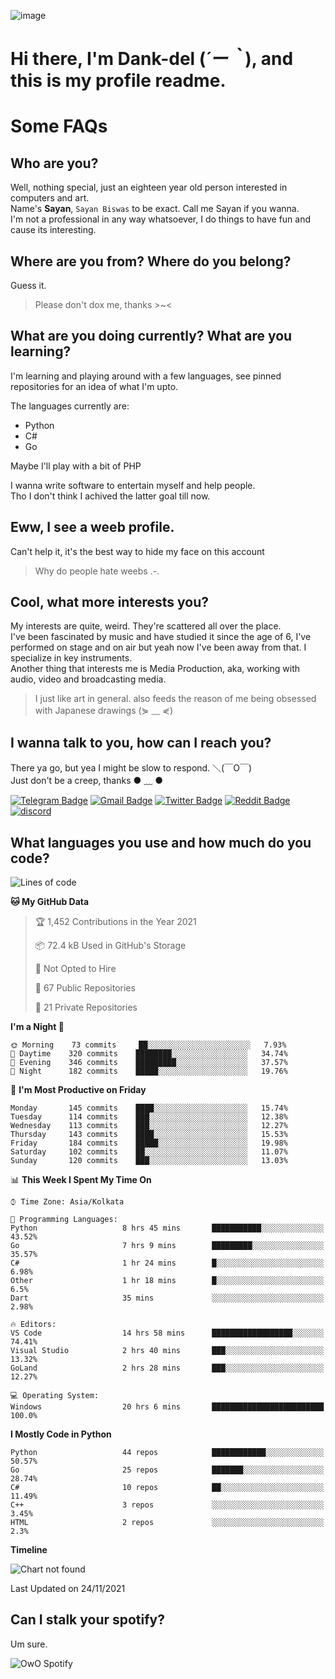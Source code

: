 ![image](https://user-images.githubusercontent.com/63096193/125182844-29f20800-e22f-11eb-8dc9-b0f2d29647bb.png)

# **Hi there, I'm Dank-del (*´ー｀*), and this is my profile readme.**
<!--  [![Profile views](https://gpvc.arturio.dev/dank-del)](https://github.com/dank-del) -->
# Some FAQs

## **Who are you?**

Well, nothing special, just an eighteen year old person interested in computers and art. \
Name's **Sayan**, `Sayan Biswas` to be exact. Call me Sayan if you wanna. \
I'm not a professional in any way whatsoever, I do things to have fun and cause its interesting.

## **Where are you from? Where do you belong?**

Guess it.
> Please don't dox me, thanks >~<

## **What are you doing currently? What are you learning?**

I'm learning and playing around with a few languages, see pinned repositories for an idea of what I'm upto.

The languages currently are:

- Python
- C#
- Go

Maybe I'll play with a bit of PHP

I wanna write software to entertain myself and help people. \
Tho I don't think I achived the latter goal till now.

## **Eww, I see a weeb profile.**

Can't help it, it's the best way to hide my face on this account
> Why do people hate weebs .-.

## **Cool, what more interests you?**

My interests are quite, weird. They're scattered all over the place. \
I've been fascinated by music and have studied it since the age of 6, I've performed on stage and on air but yeah now I've been away from that. I specialize in key instruments. \
Another thing that interests me is Media Production, aka, working with audio, video and broadcasting media.

> I just like art in general. also feeds the reason of me being obsessed with Japanese drawings (⋟ ﹏ ⋞)

## **I wanna talk to you, how can I reach you?**

There ya go, but yea I might be slow to respond. ＼(￣O￣) \
Just don't be a creep, thanks ● ﹏ ●

[![Telegram Badge](https://img.shields.io/badge/-dank_as_fuck-1ca0f1?style=flat-square&logo=telegram&logoColor=white&link=https://t.me/dank_as_fuck)](https://t.me/dank_as_fuck)
[![Gmail Badge](https://img.shields.io/badge/-chizuru@kanojo.tk-c14438?style=flat-square&logo=Gmail&logoColor=white&link=mailto:chizuru@kanojo.tk)](mailto:chizuru@kanojo.tk)
[![Twitter Badge](https://img.shields.io/twitter/follow/TheDankDel?style=social)](https://twitter.com/TheDankDel)
[![Reddit Badge](https://img.shields.io/reddit/user-karma/combined/dank_as_fuck_?style=social)](https://www.reddit.com/user/dank_as_fuck_/)
[![discord](https://discord-md-badge.vercel.app/api/shield/506536929152466945?style=social)](https://discordapp.com/users/506536929152466945)

## **What languages you use and how much do you code?**

<!--START_SECTION:waka-->
![Lines of code](https://img.shields.io/badge/From%20Hello%20World%20I%27ve%20Written-949491%20lines%20of%20code-blue)

**🐱 My GitHub Data** 

> 🏆 1,452 Contributions in the Year 2021
 > 
> 📦 72.4 kB Used in GitHub's Storage 
 > 
> 🚫 Not Opted to Hire
 > 
> 📜 67 Public Repositories 
 > 
> 🔑 21 Private Repositories  
 > 
**I'm a Night 🦉** 

```text
🌞 Morning    73 commits     ██░░░░░░░░░░░░░░░░░░░░░░░   7.93% 
🌆 Daytime    320 commits    ████████░░░░░░░░░░░░░░░░░   34.74% 
🌃 Evening    346 commits    █████████░░░░░░░░░░░░░░░░   37.57% 
🌙 Night      182 commits    █████░░░░░░░░░░░░░░░░░░░░   19.76%

```
📅 **I'm Most Productive on Friday** 

```text
Monday       145 commits    ████░░░░░░░░░░░░░░░░░░░░░   15.74% 
Tuesday      114 commits    ███░░░░░░░░░░░░░░░░░░░░░░   12.38% 
Wednesday    113 commits    ███░░░░░░░░░░░░░░░░░░░░░░   12.27% 
Thursday     143 commits    ████░░░░░░░░░░░░░░░░░░░░░   15.53% 
Friday       184 commits    █████░░░░░░░░░░░░░░░░░░░░   19.98% 
Saturday     102 commits    ██░░░░░░░░░░░░░░░░░░░░░░░   11.07% 
Sunday       120 commits    ███░░░░░░░░░░░░░░░░░░░░░░   13.03%

```


📊 **This Week I Spent My Time On** 

```text
⌚︎ Time Zone: Asia/Kolkata

💬 Programming Languages: 
Python                   8 hrs 45 mins       ███████████░░░░░░░░░░░░░░   43.52% 
Go                       7 hrs 9 mins        █████████░░░░░░░░░░░░░░░░   35.57% 
C#                       1 hr 24 mins        █░░░░░░░░░░░░░░░░░░░░░░░░   6.98% 
Other                    1 hr 18 mins        █░░░░░░░░░░░░░░░░░░░░░░░░   6.5% 
Dart                     35 mins             ░░░░░░░░░░░░░░░░░░░░░░░░░   2.98%

🔥 Editors: 
VS Code                  14 hrs 58 mins      ██████████████████░░░░░░░   74.41% 
Visual Studio            2 hrs 40 mins       ███░░░░░░░░░░░░░░░░░░░░░░   13.32% 
GoLand                   2 hrs 28 mins       ███░░░░░░░░░░░░░░░░░░░░░░   12.27%

💻 Operating System: 
Windows                  20 hrs 6 mins       █████████████████████████   100.0%

```

**I Mostly Code in Python** 

```text
Python                   44 repos            ████████████░░░░░░░░░░░░░   50.57% 
Go                       25 repos            ███████░░░░░░░░░░░░░░░░░░   28.74% 
C#                       10 repos            ██░░░░░░░░░░░░░░░░░░░░░░░   11.49% 
C++                      3 repos             ░░░░░░░░░░░░░░░░░░░░░░░░░   3.45% 
HTML                     2 repos             ░░░░░░░░░░░░░░░░░░░░░░░░░   2.3%

```


**Timeline**

![Chart not found](https://raw.githubusercontent.com/Dank-del/Dank-del/main/charts/bar_graph.png) 


 Last Updated on 24/11/2021
<!--END_SECTION:waka-->

## **Can I stalk your spotify?**

Um sure.

![OwO Spotify](https://spotify-recently-played-readme.vercel.app/api?user=31fdrsslnr7nvq4ytqwtw7c4rxfm&count=5)
